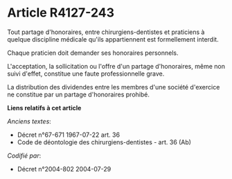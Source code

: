 # Article R4127-243

Tout partage d'honoraires, entre chirurgiens-dentistes et praticiens à quelque discipline médicale qu'ils appartiennent est
formellement interdit.

Chaque praticien doit demander ses honoraires personnels.

L'acceptation, la sollicitation ou l'offre d'un partage d'honoraires, même non suivi d'effet, constitue une faute
professionnelle grave.

La distribution des dividendes entre les membres d'une société d'exercice ne constitue par un partage d'honoraires prohibé.

**Liens relatifs à cet article**

_Anciens textes_:

  - Décret n°67-671 1967-07-22 art. 36
  - Code de déontologie des chirurgiens-dentistes - art. 36 (Ab)

_Codifié par_:

  - Décret n°2004-802 2004-07-29
